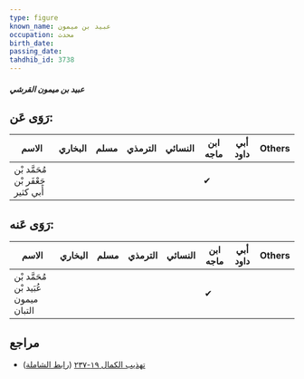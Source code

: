 ```yaml
---
type: figure
known_name: عبيد بن ميمون
occupation: محدث
birth_date:
passing_date:
tahdhib_id: 3738
---
```

##### عبيد بن ميمون القرشي

## رَوَى عَن:
| الاسم                              | البخاري | مسلم | الترمذي | النسائي | ابن ماجه | أبي داود | Others |
| ---------------------------------- | ------- | ---- | ------- | ------- | -------- | -------- | ------ |
| مُحَمَّد بْن جَعْفَر بْن أَبي كثير |         |      |         |         | ✔        |          |        |
## رَوَى عَنه:
| الاسم                                | البخاري | مسلم | الترمذي | النسائي | ابن ماجه | أبي داود | Others |
| ------------------------------------ | ------- | ---- | ------- | ------- | -------- | -------- | ------ |
| مُحَمَّد بْن عُبَيد بْن ميمون التبان |         |      |         |         | ✔        |          |        |
## مراجع
- [تهذيب الكمال ١٩-٢٣٧](obsidian://open?vault=Tahdhib-al-Kamal&file=Figures/٣٧٣٨-عبيد%20بن%20ميمون%20القرشي) ([رابط الشاملة](https://shamela.ws/book/3722/9811))